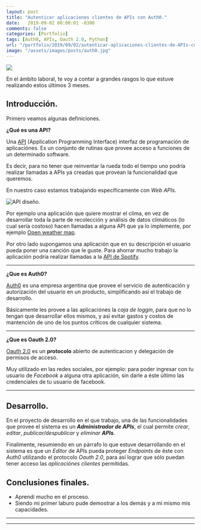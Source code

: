 ```yaml
---
layout: post
title: "Autenticar aplicaciones clientes de APIs con Auth0."
date:   2019-09-02 00:00:01 -0300
comments: false
categories: [Portfolio]
tags: [Auth0, APIs, Oauth 2.0, Python]
url: "/portfolio/2019/09/02/autenticar-aplicaciones-clientes-de-APIs-con-Auth0.html"
image: "/assets/images/posts/auth0.jpg"
---
```


![]({{page.image}})

En el ámbito laboral, te voy a contar a grandes rasgos lo que estuve realizando estos últimos 3 meses.

## Introducción.

Primero veamos algunas definiciones.

**¿Qué es una API?**

Una [API](https://es.wikipedia.org/wiki/Web_API) (Application Programming Interface) interfaz de programación de aplicaciónes. Es un conjunto de rutinas que provee acceso a funciones de un determinado software.

Es decir, para no tener que reinventar la rueda todo el tiempo uno podría realizar llamadas a APIs ya creadas que provean la funcionalidad que queremos.

En nuestro caso estamos trabajando específicamente con *Web APIs*.

![API diseño.](https://fiverr-res.cloudinary.com/images/t_main1,q_auto,f_auto/gigs/104559387/original/88a2503b41467bbd07990f5d35115e84e38c3888/design-and-develop-rest-apis-using-mvc-web-api.png)

Por ejemplo una aplicación que quiere mostrar el clima, en vez de desarrollar toda la parte de recolección y análisis de datos climáticos (lo cual sería costoso) hacen llamadas a alguna API que ya lo implemente, por ejemplo [Open weather map](https://openweathermap.org/api).

Por otro lado supongamos una aplicación que en su descripción el usuario pueda poner una canción que le guste. Para ahorrar mucho trabajo la aplicación podria realizar llamadas a la [API de Spotify](https://developer.spotify.com/documentation/web-api/).

---

**¿Que es Auth0?**

[Auth0](https://auth0.com/) es una empresa argentina que provee el servicio de autenticación y autorización del usuario en un producto, simplificando así el trabajo de desarrollo.

Básicamente les provee a las aplicaciónes la *caja de loggin*, para que no lo tengan que desarrollar ellos mismos, y asi evitar gastos y costos de mantención de uno de los puntos críticos de cualquier sistema.

---

**¿Que es Oauth 2.0?**

[Oauth 2.0](https://oauth.net/2/) es un **protocolo** abierto de autenticacion y delegación de permisos de acceso.

Muy utilizado en las redes sociales, por ejemplo: para poder ingresar con tu usuario de *Facebook* a alguna otra aplicación, sin darle a éste último las credenciales de tu usuario de facebook.

---

## Desarrollo.

En el proyecto de desarrollo en el que trabajo, una de las funcionalidades que provee el sistema es un ***Administrador de APIs***, el cual permite *crear*, *editar*, *publicar/despublicar* y *eliminar* ***APIs***.

Finalimente, resumiendo en un párrafo lo que estuve desarrollando en el sistema es que un *Editor* de APIs pueda proteger *Endpoints* de éste con *Auth0* utilizando el protocolo *Oauth 2.0*, para así lograr que sólo puedan tener acceso las *aplicaciónes clientes* permitidas.

## Conclusiones finales.

* Aprendí mucho en el proceso.
* Siendo mi primer laburo pude demostrar a los demás y a mi mismo mis capacidades.

---
---
